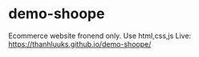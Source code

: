 # demo-shoope
Ecommerce website fronend only. Use html,css,js Live: https://thanhluuks.github.io/demo-shoope/
